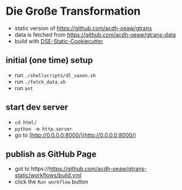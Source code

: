 # Die Große Transformation
* static version of https://github.com/acdh-oeaw/gtrans
* data is fetched from https://github.com/acdh-oeaw/gtrans-data
* build with [DSE-Static-Cookiecutter](https://github.com/acdh-oeaw/dse-static-cookiecutter)


## initial (one time) setup

* run `./shellscripts/dl_saxon.sh`
* run `./fetch_data.sh`
* run `ant`


## start dev server

* `cd html/`
* `python -m http.server`
* go to [http://0.0.0.0:8000/](http://0.0.0.0:8000/)

## publish as GitHub Page

* got to https://https://github.com/acdh-oeaw/gtrans-static/workflows/build.yml 
* click the `Run workflow` button

